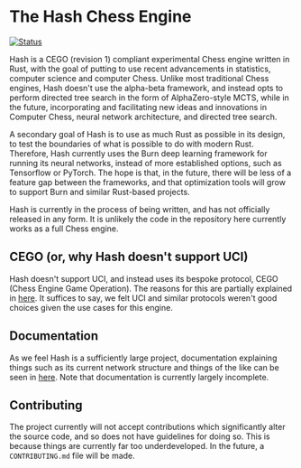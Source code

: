 # The Hash Chess Engine

[![Status](https://github.com/miestrode/hash/workflows/Rust/badge.svg)](https://github.com/miestrode/hash/actions)

Hash is a CEGO (revision 1) compliant experimental Chess engine written in Rust, with the goal of putting to use recent advancements in statistics, computer science and computer Chess. Unlike most traditional Chess engines, Hash doesn't use the alpha-beta framework, and instead opts to perform directed tree search in the form of AlphaZero-style MCTS, while in the future, incorporating and facilitating new ideas and innovations in Computer Chess, neural network architecture, and directed tree search.

A secondary goal of Hash is to use as much Rust as possible in its design, to test the boundaries of what is possible to do with modern Rust. Therefore, Hash currently uses the Burn deep learning framework for running its neural networks, instead of more established options, such as Tensorflow or PyTorch. The hope is that, in the future, there will be less of a feature gap between the frameworks, and that optimization tools will grow to support Burn and similar Rust-based projects.

Hash is currently in the process of being written, and has not officially released in any form. It is unlikely the code in the repository here currently works as a full Chess engine.

## CEGO (or, why Hash doesn't support UCI)

Hash doesn't support UCI, and instead uses its bespoke protocol, CEGO (Chess Engine Game Operation). The reasons for this are partially explained in [here](docs/cego/REVISION-1.md). It suffices to say, we felt UCI and similar protocols weren't good choices given the use cases for this engine.

## Documentation

As we feel Hash is a sufficiently large project, documentation explaining things such as its current network structure and things of the like can be seen in [here](docs/). Note that documentation is currently largely incomplete.

## Contributing

The project currently will not accept contributions which significantly alter the source code, and so does not have guidelines for doing so. This is because things are currently far too underdeveloped. In the future, a `CONTRIBUTING.md` file will be made.
